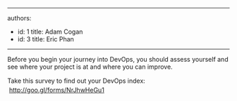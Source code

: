 

---
authors:
  - id: 1
    title: Adam Cogan
  - id: 3
    title: Eric Phan
---




<span class='intro'> <p class="p1">​Before you begin your journey into DevOps, you should assess yourself and see where your project is at and where you can improve.​</p> </span>

<span style="line-height&#58;20.8px;">Take this survey to find out your DevOps index&#58;​&#160;</span><span style="line-height&#58;20.8px;"></span><a href="http&#58;//goo.gl/forms/NrJhwHeGu1" target="_blank" style="line-height&#58;20.8px;">http&#58;//goo.gl/forms/NrJhwHeGu1​​</a><span style="line-height&#58;20.8px;">&#160;​​</span>


